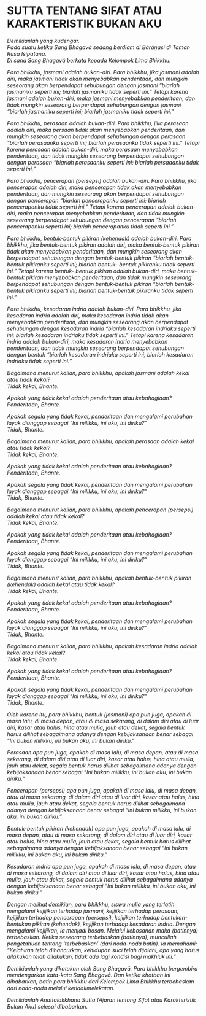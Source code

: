 # SUTTA TENTANG SIFAT ATAU KARAKTERISTIK BUKAN AKU

_Demikianlah yang kudengar.\
Pada suatu ketika Sang Bhagavā sedang berdiam di Bārāṇasī di Taman Rusa Isipatana.\
Di sana Sang Bhagavā berkata kepada Kelompok Lima Bhikkhu:_

_Para bhikkhu, jasmani adalah bukan-diri. Para bhikkhu, jika jasmani adalah diri, maka jasmani tidak akan menyebabkan penderitaan, dan mungkin seseorang akan berpendapat sehubungan dengan jasmani “biarlah jasmaniku seperti ini; biarlah jasmaniku tidak seperti ini.” Tetapi karena jasmani adalah bukan-diri, maka jasmani menyebabkan penderitaan, dan tidak mungkin seseorang berpendapat sehubungan dengan jasmani “biarlah jasmaniku seperti ini; biarlah jasmaniku tidak seperti ini.”_

_Para bhikkhu, perasaan adalah bukan-diri. Para bhikkhu, jika perasaan adalah diri, maka persaan tidak akan menyebabkan penderitaan, dan mungkin seseorang akan berpendapat sehubungan dengan perasaan “biarlah perasaanku seperti ini; biarlah perasaanku tidak seperti ini.” Tetapi karena perasaan adalah bukan-diri, maka perasaan menyebabkan penderitaan, dan tidak mungkin seseorang berpendapat sehubungan dengan perasaan “biarlah perasaanku seperti ini; biarlah persaaanku tidak seperti ini.”_

_Para bhikkhu, pencerapan (persepsi) adalah bukan-diri. Para bhikkhu, jika pencerapan adalah diri, maka pencerapan tidak akan menyebabkan penderitaan, dan mungkin seseorang akan berpendapat sehubungan dengan pencerapan “biarlah pencerapanku seperti ini; biarlah pencerapanku tidak seperti ini.” Tetapi karena pencerapan adalah bukan-diri, maka pencerapan menyebabkan penderitaan, dan tidak mungkin seseorang berpendapat sehubungan dengan pencerapan “biarlah pencerapanku seperti ini; biarlah pencerapanku tidak seperti ini.”_

_Para bhikkhu, bentuk-bentuk pikiran (kehendak) adalah bukan-diri. Para bhikkhu, jika bentuk-bentuk pikiran adalah diri, maka bentuk-bentuk pikiran tidak akan menyebabkan penderitaan, dan mungkin seseorang akan berpendapat sehubungan dengan bentuk-bentuk pikiran “biarlah bentuk-bentuk pikiranku seperti ini; biarlah bentuk- bentuk pikiranku tidak seperti ini.” Tetapi karena bentuk- bentuk pikiran adalah bukan-diri, maka bentuk-bentuk pikiran menyebabkan penderitaan, dan tidak mungkin seseorang berpendapat sehubungan dengan bentuk-bentuk pikiran “biarlah bentuk-bentuk pikiranku seperti ini; biarlah bentuk-bentuk pikiranku tidak seperti ini.”_

_Para bhikkhu, kesadaran indria adalah bukan-diri. Para bhikkhu, jika kesadaran indria adalah diri, maka kesadaran indria tidak akan menyebabkan penderitaan, dan mungkin seseorang akan berpendapat sehubungan dengan kesadaran indria “biarlah kesadaran indriaku seperti ini; biarlah kesadaran indriaku tidak seperti ini.” Tetapi karena kesadaran indria adalah bukan-diri, maka kesadaran indria menyebabkan penderitaan, dan tidak mungkin seseorang berpendapat sehubungan dengan bentuk “biarlah kesadaran indriaku seperti ini; biarlah kesadaran indriaku tidak seperti ini.”_

_Bagaimana menurut kalian, para bhikkhu, apakah jasmani adalah kekal atau tidak kekal?\
Tidak kekal, Bhante._

_Apakah yang tidak kekal adalah penderitaan atau kebahagiaan?\
Penderitaan, Bhante._

_Apakah segala yang tidak kekal, penderitaan dan mengalami perubahan layak dianggap sebagai “Ini milikku, ini aku, ini diriku?”\
Tidak, Bhante._

_Bagaimana menurut kalian, para bhikkhu, apakah perasaan adalah kekal atau tidak kekal?\
Tidak kekal, Bhante._

_Apakah yang tidak kekal adalah penderitaan atau kebahagiaan?\
Penderitaan, Bhante._

_Apakah segala yang tidak kekal, penderitaan dan mengalami perubahan layak dianggap sebagai “Ini milikku, ini aku, ini diriku?”\
Tidak, Bhante._

_Bagaimana menurut kalian, para bhikkhu, apakah pencerapan (persepsi) adalah kekal atau tidak kekal?\
Tidak kekal, Bhante._

_Apakah yang tidak kekal adalah penderitaan atau kebahagiaan?\
Penderitaan, Bhante._

_Apakah segala yang tidak kekal, penderitaan dan mengalami perubahan layak dianggap sebagai “Ini milikku, ini aku, ini diriku?”\
Tidak, Bhante._

_Bagaimana menurut kalian, para bhikkhu, apakah bentuk-bentuk pikiran (kehendak) adalah kekal atau tidak kekal?\
Tidak kekal, Bhante._

_Apakah yang tidak kekal adalah penderitaan atau kebahagiaan?\
Penderitaan, Bhante._

_Apakah segala yang tidak kekal, penderitaan dan mengalami perubahan layak dianggap sebagai “Ini milikku, ini aku, ini diriku?”\
Tidak, Bhante._

_Bagaimana menurut kalian, para bhikkhu, apakah kesadaran indria adalah kekal atau tidak kekal?\
Tidak kekal, Bhante._

_Apakah yang tidak kekal adalah penderitaan atau kebahagiaan?\
Penderitaan, Bhante._

_Apakah segala yang tidak kekal, penderitaan dan mengalami perubahan layak dianggap sebagai “Ini milikku, ini aku, ini diriku?”\
Tidak, Bhante._

_Oleh karena itu, para bhikkhu, bentuk (jasmani) apa pun juga, apakah di masa lalu, di masa depan, atau di masa sekarang, di dalam diri atau di luar diri, kasar atau halus, hina atau mulia, jauh atau dekat, segala bentuk harus dilihat sebagaimana adanya dengan kebijaksanaan benar sebagai “Ini bukan milikku, ini bukan aku, ini bukan diriku.”_

_Perasaan apa pun juga, apakah di masa lalu, di masa depan, atau di masa sekarang, di dalam diri atau di luar diri, kasar atau halus, hina atau mulia, jauh atau dekat, segala bentuk harus dilihat sebagaimana adanya dengan kebijaksanaan benar sebagai “Ini bukan milikku, ini bukan aku, ini bukan diriku.”_

_Pencerapan (persepsi) apa pun juga, apakah di masa lalu, di masa depan, atau di masa sekarang, di dalam diri atau di luar diri, kasar atau halus, hina atau mulia, jauh atau dekat, segala bentuk harus dilihat sebagaimana adanya dengan kebijaksanaan benar sebagai “Ini bukan milikku, ini bukan aku, ini bukan diriku.”_

_Bentuk-bentuk pikiran (kehendak) apa pun juga, apakah di masa lalu, di masa depan, atau di masa sekarang, di dalam diri atau di luar diri, kasar atau halus, hina atau mulia, jauh atau dekat, segala bentuk harus dilihat sebagaimana adanya dengan kebijaksanaan benar sebagai “Ini bukan milikku, ini bukan aku, ini bukan diriku.”_

_Kesadaran indria apa pun juga, apakah di masa lalu, di masa depan, atau di masa sekarang, di dalam diri atau di luar diri, kasar atau halus, hina atau mulia, jauh atau dekat, segala bentuk harus dilihat sebagaimana adanya dengan kebijaksanaan benar sebagai “Ini bukan milikku, ini bukan aku, ini bukan diriku.”_

_Dengan melihat demikian, para bhikkhu, siswa mulia yang terlatih mengalami kejijikan terhadap jasmani, kejijikan terhadap perasaan, kejijikan terhadap pencerapan (persepsi), kejijikan terhadap bentukan-bentukan pikiran (kehendak), kejijikan terhadap kesadaran indria. Dengan mengalami kejijikan, ia menjadi bosan. Melalui kebosanan
maka (batinnya) terbebaskan. Ketika seseorang terbebaskan (batinnya), muncullah pengetahuan tentang ‘terbebaskan’ (dari noda-noda batin). Ia memahami: “Kelahiran telah dihancurkan, kehidupan suci telah dijalani, apa yang harus dilakukan telah dilakukan, tidak ada lagi kondisi bagi makhluk ini.”_

_Demikianlah yang dikatakan oleh Sang Bhagavā. Para bhikkhu bergembira mendengarkan kata-kata Sang Bhagavā. Dan ketika khotbah ini dibabarkan, batin para bhikkhu dari Kelompok Lima Bhikkhu terbebaskan dari noda-noda melalui ketidakmelekatan._

_Demikianlah Anattalakkhaṇa Sutta (Ajaran tentang Sifat atau Karakteristik Bukan Aku) selesai dibabarkan._
